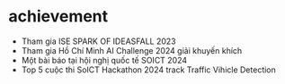 # achievement
- Tham gia ISE SPARK OF IDEASFALL 2023
- Tham gia Hồ Chí Minh AI Challenge 2024 giải khuyến khích
- Một bài báo tại hội nghị quốc tế SOICT 2024
- Top 5 cuộc thi SoICT Hackathon 2024 track Traffic Vihicle Detection
